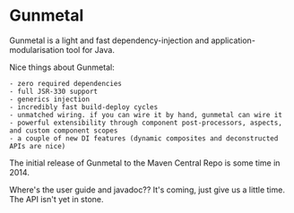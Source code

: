 Gunmetal
========

Gunmetal is a light and fast dependency-injection and application-modularisation tool for Java.

Nice things about Gunmetal:

    - zero required dependencies
    - full JSR-330 support
    - generics injection
    - incredibly fast build-deploy cycles
    - unmatched wiring. if you can wire it by hand, gunmetal can wire it
    - powerful extensibility through component post-processors, aspects, and custom component scopes
    - a couple of new DI features (dynamic composites and deconstructed APIs are nice)

The initial release of Gunmetal to the Maven Central Repo is some time in 2014.  

Where's the user guide and javadoc??  It's coming, just give us a little time.  The API isn't yet in stone.

